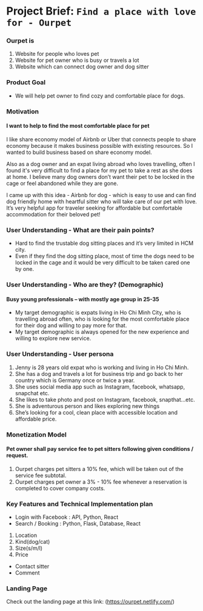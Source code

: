 
# Project Brief: `Find a place with love for - Ourpet`

### Ourpet is 
1. Website for people who loves pet
2. Website for pet owner who is busy or travels a lot
3. Website which can connect dog owner and dog sitter

### Product Goal
* We will help pet owner to find cozy and comfortable place for dogs.

### Motivation
#### I want to help to find the most comfortable place for pet
I like share economy model of Airbnb or Uber that connects people to share economy because it makes business possible with existing resources. So I wanted to build business based on share economy model.

Also as a dog owner and an expat living abroad who loves travelling, often I found it's very difficult to find a place for my pet to take a rest as she does at home. I believe many dog owners don’t want their pet to be locked in the cage or feel abandoned while they are gone.

I came up with this idea - Airbnb for dog - which is easy to use and can find dog friendly home with heartful sitter who will take care of our pet with love. It’s very helpful app for traveler seeking for affordable but comfortable accommodation for their beloved pet!

### User Understanding - What are their pain points?
*	Hard to find the trustable dog sitting places and it’s very limited in HCM city.
*	Even if they find the dog sitting place, most of time the dogs need to be locked in the cage and it would be very difficult to be taken cared one by one.

### User Understanding - Who are they? (Demographic)
#### Busy young professionals – with mostly age group in 25-35
*	My target demographic is expats living in Ho Chi Minh City, who is travelling abroad often, who is looking for the most comfortable place for their dog and willing to pay more for that.
*	My target demographic is always opened for the new experience and  willing to explore new service.

### User Understanding - User persona
1.	Jenny is 28 years old expat who is working and living in Ho Chi Minh.
2.	She has a dog and travels a lot for business trip and go back to her country which is Germany once or twice a year.
3.	She uses social media app such as Instagram, facebook, whatsapp, snapchat etc.
4.	She likes to take photo and post on Instagram, facebook, snapthat…etc.
5.	She is adventurous person and likes exploring new things 
6.	She’s looking for a cool, clean place with accessible location and affordable price.

### Monetization Model
#### Pet owner shall pay service fee to pet sitters following given conditions / request.	
1.	Ourpet charges pet sitters a 10% fee, which will be taken out of the service fee subtotal.
2.	Ourpet charges pet owner a 3% - 10% fee whenever a reservation is completed to cover company costs. 

### Key Features and Technical Implementation plan
* Login with Facebook : API, Python, React
* Search / Booking : Python, Flask, Database, React
 1. Location
 2. Kind(dog/cat)
 3. Size(s/m/l)
 4. Price
* Contact sitter
* Comment

### Landing Page
Check out the landing page at this link: (https://ourpet.netlify.com/)


